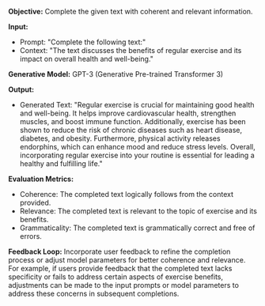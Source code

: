**Objective:** 
Complete the given text with coherent and relevant information.

**Input:**
- Prompt: "Complete the following text:"
- Context: "The text discusses the benefits of regular exercise and its impact on overall health and well-being."

**Generative Model:** 
GPT-3 (Generative Pre-trained Transformer 3)

**Output:** 
- Generated Text: "Regular exercise is crucial for maintaining good health and well-being. It helps improve cardiovascular health, strengthen muscles, and boost immune function. Additionally, exercise has been shown to reduce the risk of chronic diseases such as heart disease, diabetes, and obesity. Furthermore, physical activity releases endorphins, which can enhance mood and reduce stress levels. Overall, incorporating regular exercise into your routine is essential for leading a healthy and fulfilling life."

**Evaluation Metrics:** 
- Coherence: The completed text logically follows from the context provided.
- Relevance: The completed text is relevant to the topic of exercise and its benefits.
- Grammaticality: The completed text is grammatically correct and free of errors.

**Feedback Loop:** 
Incorporate user feedback to refine the completion process or adjust model parameters for better coherence and relevance. For example, if users provide feedback that the completed text lacks specificity or fails to address certain aspects of exercise benefits, adjustments can be made to the input prompts or model parameters to address these concerns in subsequent completions.